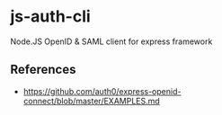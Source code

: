 # js-auth-cli
Node.JS OpenID &amp; SAML client for express framework

## References 

- https://github.com/auth0/express-openid-connect/blob/master/EXAMPLES.md